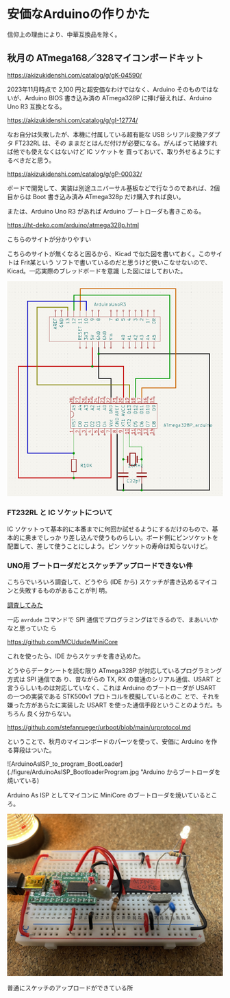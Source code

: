 # 安価なArduinoの作りかた

信仰上の理由により、中華互換品を除く。

## 秋月の ATmega168／328マイコンボードキット

https://akizukidenshi.com/catalog/g/gK-04590/

2023年11月時点で 2,100 円と超安価なわけではなく、Arduino そのものではないが、Arduino BIOS
書き込み済の ATmega328P に挿げ替えれば、Arduino Uno R3 互換となる。

https://akizukidenshi.com/catalog/g/gI-12774/

なお自分は失敗したが、本機に付属している超有能な USB シリアル変換アダプタ FT232RL は、その
ままだとはんだ付けが必要になる。がんばって結線すれば他でも使えなくはないけど IC ソケットを
買っておいて、取り外せるようにするべきだと思う。

https://akizukidenshi.com/catalog/g/gP-00032/

ボードで開発して、実装は別途ユニバーサル基板などで行なうのであれば、2個目からは Boot 書き込み済み
ATmega328p だけ購入すれば良い。

または、Arduino Uno R3 があれば Arduino ブートローダも書きこめる。

https://ht-deko.com/arduino/atmega328p.html

こちらのサイトが分かりやすい

こちらのサイトが無くなると困るから、Kicad で似た図を書いておく。このサイトは Frit某という
ソフトで書いているのだと思うけど使いこなせないので、Kicad。一応実際のブレッドボードを意識
した図にはしておいた。

![ArduinoによるATmega328P書き込み最小セットアップ](./figure/ATmegaArduinoMinimumSetup.png)

### FT232RL と IC ソケットについて

IC ソケットって基本的に本番までに何回か試せるようにするだけのもので、基本的に奥までしっか
り差し込んで使うものらしい。ボード側にピンソケットを配置して、差して使うことにしよう。ピン
ソケットの寿命は知らないけど。

### UNO用 ブートローダだとスケッチアップロードできない件

こちらでいろいろ調査して、どうやら (IDE から) スケッチが書き込めるマイコンと失敗するものがあることが判
明。

[調査してみた](./fuzebits.md)

一応 ``avrdude`` コマンドで SPI 通信でプログラミングはできるので、まあいいかなと思っていた
ら

https://github.com/MCUdude/MiniCore

これを使ったら、IDE からスケッチを書き込めた。

どうやらデータシートを読む限り ATmega328P が対応しているプログラミング方式は SPI 通信であ
り、昔ながらの TX, RX の普通のシリアル通信、USART と言うらしいものは対応していなく、これは
Arduino のブートローダが USART の一つの実装である STK500v1 プロトコルを模擬しているとのこ
とで、それを嫌った方があらたに実装した USART を使った通信手段ということのようだ。もちろん
良く分からない。

https://github.com/stefanrueger/urboot/blob/main/urprotocol.md 

ということで、秋月のマイコンボードのパーツを使って、安価に Arduino を作る算段はついた。

![ArduinoAsISP_to_program_BootLoader](./figure/ArduinoAsISP_BootloaderProgram.jpg "Arduino
からブートローダを焼いている)

Arduino As ISP としてマイコンに MiniCore のブートローダを焼いているところ。

![SketchUpload](./figure/SketchUpload.jpg)

普通にスケッチのアップロードができている所

